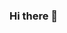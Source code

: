 ### Hi there 👋

<!--
**Juntaran/Juntaran** is a ✨ _special_ ✨ repository because its `README.md` (this file) appears on your GitHub profile.



- 🔭 Distributed Systems and Storage Domain
- 🌱 Devops in Baidu Cloud
